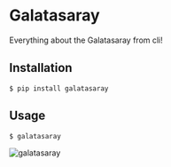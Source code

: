 # Galatasaray

Everything about the Galatasaray from cli!

## Installation

```shell
$ pip install galatasaray
```

## Usage

```shell
$ galatasaray
```

![galatasaray](./docs/img/screenshot.png)
